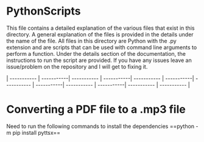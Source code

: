 # PythonScripts

This file contains a detailed explanation of the various files that exist in this directory. A general explanation of the files is provided in the details under the
name of the file. All files in this directory are Python with the .py extension and are scripts that can be used with command line arguments to perform a function.
Under the details section of the documentation, the instructions to run the script are provided. If you have any issues leave an issue/problem on the repository and I
will get to fixing it.

| ----------- | -----------| ----------- | -----------| ----------- | -----------| ----------- | -----------| ----------- | -----------| ----------- | ----------- |

# Converting a PDF file to a .mp3 file

Need to run the following commands to install the dependencies
==python -m pip install pyttsx==
